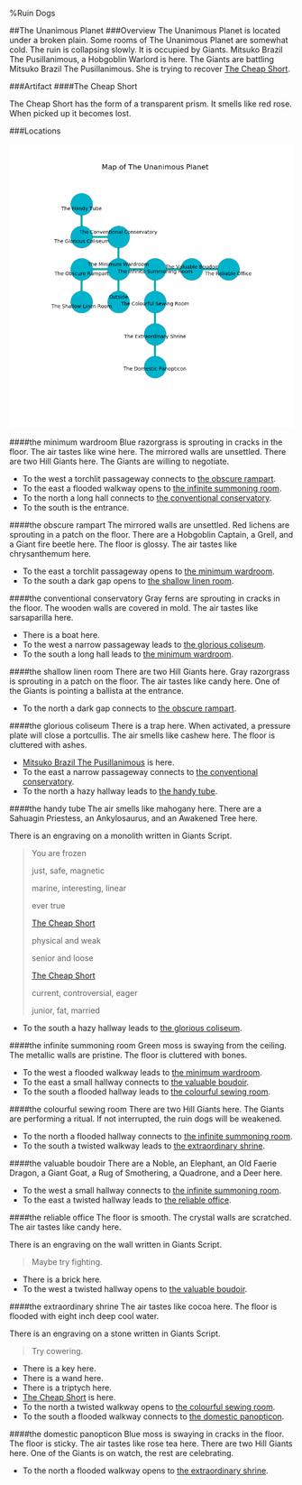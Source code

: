 %Ruin Dogs

##The Unanimous Planet
###Overview
The Unanimous Planet is located under a broken plain. Some rooms of The Unanimous Planet are somewhat cold. The ruin is collapsing slowly. It is occupied by Giants. <a name="Mitsuko-Brazil-The-Pusillanimous"></a>Mitsuko Brazil The Pusillanimous, a Hobgoblin Warlord is here. The Giants are battling Mitsuko Brazil The Pusillanimous. She  is trying to recover [The Cheap Short](#The-Cheap-Short). 



###Artifact
####<a name="The-Cheap-Short"></a>The Cheap Short


The Cheap Short has the form of a transparent prism. It smells like red rose. When picked up it becomes lost. 





###Locations


![](../v2/images/The-Unanimous-Planet.png)

####<a name="the-minimum-wardroom"></a>the minimum wardroom
Blue razorgrass is sprouting in cracks in the floor. The air tastes like wine here. The mirrored walls are unsettled. There are two Hill Giants here. The Giants are willing to negotiate. 



* To the west a torchlit passageway connects to [the obscure rampart](#the-obscure-rampart).
* To the east a flooded walkway opens to [the infinite summoning room](#the-infinite-summoning-room).
* To the north a long hall connects to [the conventional conservatory](#the-conventional-conservatory).
* To the south is the entrance.


####<a name="the-obscure-rampart"></a>the obscure rampart
The mirrored walls are unsettled. Red lichens are sprouting in a patch on the floor. There are a Hobgoblin Captain, a Grell, and a Giant fire beetle here. The floor is glossy. The air tastes like chrysanthemum here. 



* To the east a torchlit passageway opens to [the minimum wardroom](#the-minimum-wardroom).
* To the south a dark gap opens to [the shallow linen room](#the-shallow-linen-room).


####<a name="the-conventional-conservatory"></a>the conventional conservatory
Gray ferns are sprouting in cracks in the floor. The wooden walls are covered in mold. The air tastes like sarsaparilla here. 



* There is a boat here.
* To the west a narrow passageway leads to [the glorious coliseum](#the-glorious-coliseum).
* To the south a long hall leads to [the minimum wardroom](#the-minimum-wardroom).


####<a name="the-shallow-linen-room"></a>the shallow linen room
There are two Hill Giants here. Gray razorgrass is sprouting in a patch on the floor. The air tastes like candy here. One of the Giants is pointing a ballista at the entrance. 



* To the north a dark gap connects to [the obscure rampart](#the-obscure-rampart).


####<a name="the-glorious-coliseum"></a>the glorious coliseum
There is a trap here. When activated, a pressure plate will close a portcullis. The air smells like cashew here. The floor is cluttered with ashes. 



* [Mitsuko Brazil The Pusillanimous](#Mitsuko-Brazil-The-Pusillanimous) is here.
* To the east a narrow passageway connects to [the conventional conservatory](#the-conventional-conservatory).
* To the north a hazy hallway leads to [the handy tube](#the-handy-tube).


####<a name="the-handy-tube"></a>the handy tube
The air smells like mahogany here. There are a Sahuagin Priestess, an Ankylosaurus, and an Awakened Tree here. 

There is an engraving on a monolith written in Giants Script. 

> You are frozen
>
> just, safe, magnetic
>
> marine, interesting, linear
>
> ever true
>
> [The Cheap Short](#The-Cheap-Short)
>
> physical and weak
>
> senior and loose
>
> [The Cheap Short](#The-Cheap-Short)
>
> current, controversial, eager
>
> junior, fat, married
>


* To the south a hazy hallway leads to [the glorious coliseum](#the-glorious-coliseum).


####<a name="the-infinite-summoning-room"></a>the infinite summoning room
Green moss is swaying from the ceiling. The metallic walls are pristine. The floor is cluttered with bones. 



* To the west a flooded walkway leads to [the minimum wardroom](#the-minimum-wardroom).
* To the east a small hallway connects to [the valuable boudoir](#the-valuable-boudoir).
* To the south a flooded hallway leads to [the colourful sewing room](#the-colourful-sewing-room).


####<a name="the-colourful-sewing-room"></a>the colourful sewing room
There are two Hill Giants here. The Giants are performing a ritual. If not interrupted, the ruin dogs will be weakened. 



* To the north a flooded hallway connects to [the infinite summoning room](#the-infinite-summoning-room).
* To the south a twisted walkway leads to [the extraordinary shrine](#the-extraordinary-shrine).


####<a name="the-valuable-boudoir"></a>the valuable boudoir
There are a Noble, an Elephant, an Old Faerie Dragon, a Giant Goat, a Rug of Smothering, a Quadrone, and a Deer here. 



* To the west a small hallway connects to [the infinite summoning room](#the-infinite-summoning-room).
* To the east a twisted hallway leads to [the reliable office](#the-reliable-office).


####<a name="the-reliable-office"></a>the reliable office
The floor is smooth. The crystal walls are scratched. The air tastes like candy here. 

There is an engraving on the wall written in Giants Script. 

> Maybe try fighting.
>


* There is a brick here.
* To the west a twisted hallway opens to [the valuable boudoir](#the-valuable-boudoir).


####<a name="the-extraordinary-shrine"></a>the extraordinary shrine
The air tastes like cocoa here. The floor is flooded with eight inch deep cool water. 

There is an engraving on a stone written in Giants Script. 

> Try cowering.
>


* There is a key here.
* There is a wand here.
* There is a triptych here.
* [The Cheap Short](#The-Cheap-Short) is here.
* To the north a twisted walkway opens to [the colourful sewing room](#the-colourful-sewing-room).
* To the south a flooded walkway connects to [the domestic panopticon](#the-domestic-panopticon).


####<a name="the-domestic-panopticon"></a>the domestic panopticon
Blue moss is swaying in cracks in the floor. The floor is sticky. The air tastes like rose tea here. There are two Hill Giants here. One of the Giants is on watch, the rest are celebrating. 



* To the north a flooded walkway opens to [the extraordinary shrine](#the-extraordinary-shrine).


